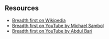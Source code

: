 ## Resources
- [Breadth first on Wikipedia](https://en.wikipedia.org/wiki/Breadth-first_search)
- [Breadth first on YouTube by Michael Sambol](https://www.youtube.com/watch?v=HZ5YTanv5QE)
- [Breadth first on YouTube by Abdul Bari](https://www.youtube.com/watch?v=pcKY4hjDrxk)